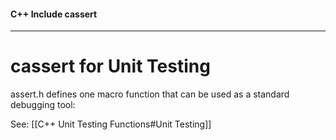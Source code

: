 #### C++ Include cassert

---

# cassert for Unit Testing

assert.h defines one macro function that can be used as a standard debugging tool:

See: [[C++ Unit Testing Functions#Unit Testing]]
